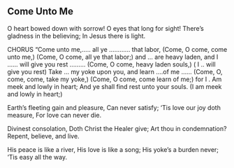## Come Unto Me

O heart bowed down with sorrow! O eyes that long for sight!
There’s gladness in the believing; In Jesus there is light. 

CHORUS
“Come unto me,….. all ye ………… that labor,
(Come, O come, come unto me,)
(Come, O come, all ye that labor;) and ... 
are heavy laden, and I …… will give you rest ………
(Come, O come, heavy laden souls,)
( I .. will give you rest)
Take … my yoke upon you, and learn ….of me ……
(Come, O, come, come, take my yoke,)
(Come, O come, come learn of me;)
for I . Am meek and lowly in heart;
And ye shall find rest unto your souls.
(I am meek and lowly in heart;) 

Earth’s fleeting gain and pleasure, Can never satisfy;
‘Tis love our joy doth measure, For love can never die. 

Divinest consolation, Doth Christ the Healer give;
Art thou in condemnation? Repent, believe, and live. 

His peace is like a river, His love is like a song;
His yoke’s a burden never; ‘Tis easy all the way.